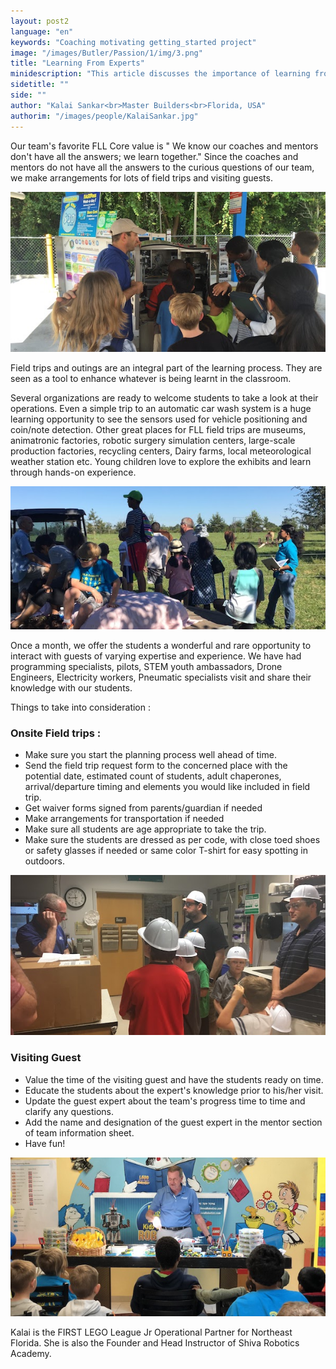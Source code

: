```yaml
---
layout: post2
language: "en"
keywords: "Coaching motivating getting_started project"
image: "/images/Butler/Passion/1/img/3.png"
title: "Learning From Experts"
minidescription: "This article discusses the importance of learning from experts in FIRST LEGO League. "
sidetitle: ""
side: ""
author: "Kalai Sankar<br>Master Builders<br>Florida, USA"
authorim: "/images/people/KalaiSankar.jpg"
---
```


Our team's favorite FLL Core value is " We know our coaches and mentors don't have all the answers; we learn together." Since the coaches and mentors do not have all the answers to the curious questions of our team, we make arrangements for lots of field trips and visiting guests.

<img src="/images/coachcorner/Expert2.jpg" style="max-width: 100%" />

Field trips and outings are an integral part of the learning process.  They are seen as a tool to enhance whatever is being learnt in the classroom.

Several organizations are ready to welcome students to take a look at their operations.  Even a simple trip to an automatic car wash system is a huge learning opportunity to see the sensors used for vehicle positioning and coin/note detection.  Other great places for FLL field trips are museums, animatronic factories, robotic surgery simulation centers, large-scale production factories, recycling centers, Dairy farms, local meteorological weather station etc. Young children love to explore the exhibits and learn through hands-on experience.

<img src="/images/coachcorner/Expert3.jpg" style="max-width: 100%" />

Once a month, we offer the students a wonderful and rare opportunity to interact with guests of varying expertise and experience.  We have had programming specialists, pilots, STEM youth ambassadors, Drone Engineers,  Electricity workers, Pneumatic specialists visit and share their knowledge with our students.

Things to take into consideration :

### Onsite Field trips :

* Make sure you start the planning process well ahead of time.
* Send the field trip request form to the concerned place with the potential date, estimated count of students, adult chaperones, arrival/departure timing and elements you would like included in field trip.
* Get waiver forms signed from parents/guardian if needed
* Make arrangements for transportation if needed
* Make sure all students are age appropriate to take the trip. 
* Make sure the students are dressed as per code, with close toed shoes or safety glasses if needed or same color T-shirt for easy spotting in outdoors.

<img src="/images/coachcorner/Expert4.jpg" style="max-width: 100%" />


### Visiting Guest 

* Value the time of the visiting guest and have the students ready on time.
* Educate the students about the expert's knowledge prior to his/her visit.
* Update the guest expert about the team's progress time to time and clarify any questions.
* Add the name and designation of the guest expert in the mentor section of team information sheet.
* Have fun!
<img src="/images/coachcorner/Expert1.jpg" style="max-width: 100%" />

Kalai is the FIRST LEGO League Jr Operational Partner for Northeast Florida. She is also the Founder and Head Instructor of Shiva Robotics Academy.
